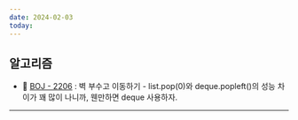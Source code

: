 ```yaml
---
date: 2024-02-03
today:
---
```

## 알고리즘
- 🔄 [BOJ - 2206](https://www.acmicpc.net/problem/2206) : 벽 부수고 이동하기 - list.pop(0)와 deque.popleft()의 성능 차이가 꽤 많이 나니까, 웬만하면 deque 사용하자.

---

